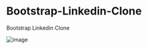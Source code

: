 # Bootstrap-Linkedin-Clone
Bootstrap Linkedin Clone

![image](https://github.com/Nurierdem/Bootstrap-Linkedin-Clone/assets/112330171/4f55d273-c606-4ee3-a484-67e0d916f696)

